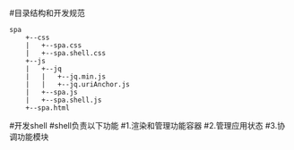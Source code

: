 ####
#目录结构和开发规范

	spa
		+--css
		|	+--spa.css
		|	+--spa.shell.css
		+--js
		|	+--jq
		|	|	+--jq.min.js
		|	|	+--jq.uriAnchor.js
		|	+--spa.js
		|	+--spa.shell.js
		+--spa.html


#开发shell
#shell负责以下功能
#1.渲染和管理功能容器
#2.管理应用状态
#3.协调功能模块